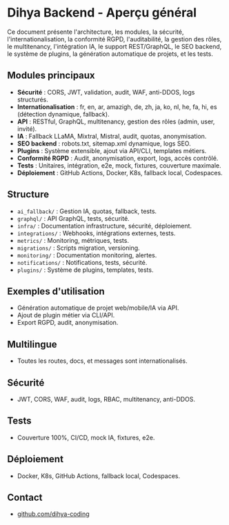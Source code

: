 # Dihya Backend - Aperçu général

Ce document présente l'architecture, les modules, la sécurité, l'internationalisation, la conformité RGPD, l'auditabilité, la gestion des rôles, le multitenancy, l'intégration IA, le support REST/GraphQL, le SEO backend, le système de plugins, la génération automatique de projets, et les tests.

## Modules principaux
- **Sécurité** : CORS, JWT, validation, audit, WAF, anti-DDOS, logs structurés.
- **Internationalisation** : fr, en, ar, amazigh, de, zh, ja, ko, nl, he, fa, hi, es (détection dynamique, fallback).
- **API** : RESTful, GraphQL, multitenancy, gestion des rôles (admin, user, invité).
- **IA** : Fallback LLaMA, Mixtral, Mistral, audit, quotas, anonymisation.
- **SEO backend** : robots.txt, sitemap.xml dynamique, logs SEO.
- **Plugins** : Système extensible, ajout via API/CLI, templates métiers.
- **Conformité RGPD** : Audit, anonymisation, export, logs, accès contrôlé.
- **Tests** : Unitaires, intégration, e2e, mock, fixtures, couverture maximale.
- **Déploiement** : GitHub Actions, Docker, K8s, fallback local, Codespaces.

## Structure
- `ai_fallback/` : Gestion IA, quotas, fallback, tests.
- `graphql/` : API GraphQL, tests, sécurité.
- `infra/` : Documentation infrastructure, sécurité, déploiement.
- `integrations/` : Webhooks, intégrations externes, tests.
- `metrics/` : Monitoring, métriques, tests.
- `migrations/` : Scripts migration, versioning.
- `monitoring/` : Documentation monitoring, alertes.
- `notifications/` : Notifications, tests, sécurité.
- `plugins/` : Système de plugins, templates, tests.

## Exemples d'utilisation
- Génération automatique de projet web/mobile/IA via API.
- Ajout de plugin métier via CLI/API.
- Export RGPD, audit, anonymisation.

## Multilingue
- Toutes les routes, docs, et messages sont internationalisés.

## Sécurité
- JWT, CORS, WAF, audit, logs, RBAC, multitenancy, anti-DDOS.

## Tests
- Couverture 100%, CI/CD, mock IA, fixtures, e2e.

## Déploiement
- Docker, K8s, GitHub Actions, fallback local, Codespaces.

## Contact
- [github.com/dihya-coding](https://github.com/dihya-coding)
